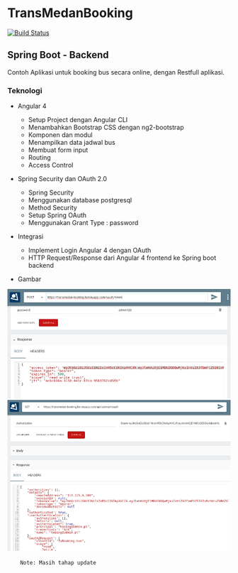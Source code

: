 # TransMedanBooking

[![Build Status](https://api.travis-ci.org/fv-david/TransMedanBooking.svg?branch=master)](https://api.travis-ci.org/fv-david/TransMedanBooking)


## Spring Boot - Backend
Contoh Aplikasi untuk booking bus secara online, dengan Restfull aplikasi.

### Teknologi

* Angular 4

	* Setup Project dengan Angular CLI
	* Menambahkan Bootstrap CSS dengan ng2-bootstrap
	* Komponen dan modul
	* Menampilkan data jadwal bus
	* Membuat form input
	* Routing
	* Access Control

* Spring Security dan OAuth 2.0

	* Spring Security
	* Menggunakan database postgresql
	* Method Security
	* Setup Spring OAuth
	* Menggunakan Grant Type : password

* Integrasi

	* Implement Login Angular 4 dengan OAuth
	* HTTP Request/Response dari Angular 4 frontend ke Spring boot backend

* Gambar

![Gambar 1](img/transMedan.png)
![Gambar 2](img/transMedan2.png)

```
	Note: Masih tahap update
```
